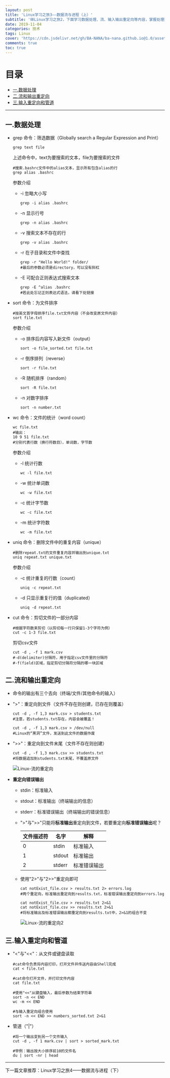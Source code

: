 ```yaml
---
layout: post
title: 'Linux学习之旅3——数据流与进程（上）'
subtitle: '继Linux学习之旅2，下面学习数据处理、流、输入输出重定向等内容，掌握处理数据的高阶能力。'
date: 2019-11-04
categories: 技术
tags: Linux
cover: 'https://cdn.jsdelivr.net/gh/BA-NANA/ba-nana.github.io@1.0/assets/img/background-picture/Linux学习之旅/Linux3.png'
comments: true
toc: true
---
```


# 目录

  * [一.数据处理](#一数据处理)
  * [二.流和输出重定向](#二流和输出重定向)
  * [三.输入重定向和管道](#三输入重定向和管道)

------



## 一.数据处理

* grep 命令：筛选数据（Globally search a Regular Expression and Print）

  ~~~ 
  grep text file
  ~~~

  上述命令中，text为要搜索的文本，file为要搜索的文件

  ~~~ 
  #搜索.bashrc文件中的alias文本，显示所有包含alias的行
  grep alias .bashrc
  ~~~

  参数介绍

  * -i	忽略大小写

    ~~~ 
    grep -i alias .bashrc
    ~~~

  * -n     显示行号

    ~~~ 
    grep -n alias .bashrc
    ~~~

  * -v      搜索文本不存在的行

    ~~~ 
    grep -v alias .bashrc
    ~~~

  * -r      在子目录和文件中查找

    ~~~ 
    grep -r "Hello World!" folder/
    #最后的参数必须是directory，可以没有斜杠
    ~~~

  * -E     可配合正则表达式搜索文本

    ~~~ 
    grep -E ^alias .bashrc
    #若此处忘记正则表达式语法，请看下处链接
    ~~~

    

* sort 命令：为文件排序

  ~~~ 
  #按英文首字母排序file.txt文件内容（不会改变原文件内容）
  sort file.txt
  ~~~

  参数介绍

  * -o	排序后内容写入新文件（output）

    ~~~ 
    sort -o file_sorted.txt file.txt
    ~~~

  * -r     倒序排列（reverse）

    ~~~ 
    sort -r file.txt
    ~~~

  * -R     随机排序（random）

    ~~~ 
    sort -R file.txt
    ~~~

  * -n     对数字排序

    ~~~ 
    sort -n number.txt
    ~~~

    

* wc 命令：文件的统计（word count）

  ~~~ 
  wc file.txt
  #输出：
  10 9 51 file.txt
  #分别代表行数（换行符数目），单词数，字节数
  ~~~

  参数介绍

  * -l	统计行数

    ~~~ 
    wc -l file.txt
    ~~~

  * -w    统计单词数

    ~~~ 
    wc -w file.txt
    ~~~

  * -c     统计字节数

    ~~~ 
    wc -c file.txt
    ~~~

  * -m    统计字符数

    ~~~ 
    wc -m file.txt
    ~~~



* uniq 命令：删除文件中的重复内容（unique）

  ~~~ 
  #删除repeat.txt的文件重复内容并输出到unique.txt
  uniq repeat.txt unique.txt
  ~~~

  参数介绍

  * -c	统计重复的行数（count）

    ~~~ 
    uniq -c repeat.txt
    ~~~

  * -d     只显示重复行的值（duplicated）

    ~~~ 
    uniq -d repeat.txt
    ~~~

    

* cut 命令：剪切文件的一部分内容

  ~~~ 
  #根据字符数来剪切（以剪切每一行只保留1-3个字符为例）
  cut -c 1-3 file.txt
  ~~~

  剪切csv文件

  ~~~ 
  cut -d , -f 1 mark.csv
  #-d(delimiter)分隔符，用于指定csv文件里的分隔符
  #-f(field)区域，指定剪切分隔符分隔的哪一块区域
  ~~~

  

## 二.流和输出重定向

* 命令的输出有三个去向（终端/文件/其他命令的输入）

* ">"：重定向到文件（文件不存在则创建，已存在则覆盖）

  ~~~ 
  cut -d , -f 1,3 mark.csv > students.txt
  #注意，若students.txt存在，内容会被覆盖！

  cut -d , -f 1,3 mark.csv > /dev/null
  #Linux的“黑洞”文件，发送到此文件的数据作废
  ~~~

* ">>"：重定向到文件末尾（文件不存在则创建）

  ~~~ 
  cut -d , -f 1,3 mark.csv >> students.txt
  #将数据追加到students.txt末尾，不覆盖原文件
  ~~~

  ![Linux-流的重定向](../../../assets/img/Linux-流的重定向1.png)



* **重定向错误输出**

  * stdin：标准输入

  * stdout：标准输出（终端输出的信息）

  * stderr：标准错误输出（终端输出的错误信息）

  * ">"与">>"只能将**标准输出**重定向到文件，若要重定向**标准错误输出**呢？

    | 文件描述符 | 名字     | 解释     |
    | ----- | ------ | ------ |
    | 0     | stdin  | 标准输入   |
    | 1     | stdout | 标准输出   |
    | 2     | stderr | 标准错误输出 |

  * 使用"2>"与"2>>"重定向即可

    ~~~ 
    cat notExist_file.csv > results.txt 2> errors.log
    #两个重定向，标准输出重定向到results.txt，标准错误输出重定向到errors.log

    cat notExist_file.csv > results.txt 2>&1
    cat notExist_file.csv >> results.txt 2>&1
    #将标准输出及标准错误输出都重定向到results.txt中，2>&1的组合不变
    ~~~

    ![Linux-流的重定向2](../../../assets/img/Linux-流的重定向2.png)




## 三.输入重定向和管道

* "<"与"<<"：从文件或键盘读取

  ~~~ 
  #cat命令负责将内容打印，打开文件并传送内容由Shell完成
  cat < file.txt

  #cat命令打开文件，并打印文件内容
  cat file.txt

  #使用"<<"从键盘输入，最后参数为结束字符串
  sort -n << END
  wc -m << END

  #与输入重定向组合使用
  sort -n << END >> numbers_sorted.txt 2>&1
  ~~~

* 管道（"\|"）

  ~~~ 
  #将一个输出变到另一个文件输入
  cut -d , -f 1 mark.csv | sort > sorted_mark.txt

  #举例：输出按大小排序前10的文件名
  du | sort -nr | head
  ~~~

  

------

下一篇文章推荐：Linux学习之旅4——数据流与进程（下）
